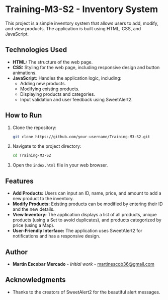 # Training-M3-S2 - Inventory System

This project is a simple inventory system that allows users to add, modify, and view products. The application is built using HTML, CSS, and JavaScript.

## Technologies Used

*   **HTML:** The structure of the web page.
*   **CSS:** Styling for the web page, including responsive design and button animations.
*   **JavaScript:** Handles the application logic, including:
    *   Adding new products.
    *   Modifying existing products.
    *   Displaying products and categories.
    *   Input validation and user feedback using SweetAlert2.

## How to Run

1.  Clone the repository:
    ```bash
    git clone https://github.com/your-username/Training-M3-S2.git
    ```
2.  Navigate to the project directory:
    ```bash
    cd Training-M3-S2
    ```
3.  Open the `index.html` file in your web browser.

## Features

*   **Add Products:** Users can input an ID, name, price, and amount to add a new product to the inventory.
*   **Modify Products:** Existing products can be modified by entering their ID and the new details.
*   **View Inventory:** The application displays a list of all products, unique products (using a Set to avoid duplicates), and products categorized by price (using a Map).
*   **User-Friendly Interface:** The application uses SweetAlert2 for notifications and has a responsive design.

## Author

*   **Martin Escobar Mercado** - *Initial work* - [martinescob36@gmail.com](mailto:martinescob36@gmail.com)

## Acknowledgments

*   Thanks to the creators of SweetAlert2 for the beautiful alert messages.
